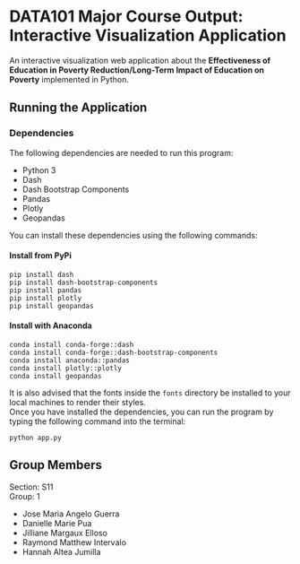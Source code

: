 # DATA101 Major Course Output: Interactive Visualization Application

An interactive visualization web application about the **Effectiveness of Education in Poverty Reduction/Long-Term Impact of Education on Poverty** implemented in Python.

## Running the Application
### Dependencies
The following dependencies are needed to run this program:
- Python 3
- Dash
- Dash Bootstrap Components
- Pandas
- Plotly
- Geopandas

You can install these dependencies using the following commands:
#### Install from PyPi
```
pip install dash
pip install dash-bootstrap-components
pip install pandas
pip install plotly
pip install geopandas
```
#### Install with Anaconda
```
conda install conda-forge::dash
conda install conda-forge::dash-bootstrap-components
conda install anaconda::pandas
conda install plotly::plotly
conda install geopandas
```
It is also advised that the fonts inside the `fonts` directory be installed to your local machines to render their styles.<br>
Once you have installed the dependencies, you can run the program by typing the following command into the terminal:
```
python app.py
```

## Group Members
Section: S11<br>
Group: 1
- Jose Maria Angelo Guerra
- Danielle Marie Pua
- Jilliane Margaux Elloso
- Raymond Matthew Intervalo
- Hannah Altea Jumilla
